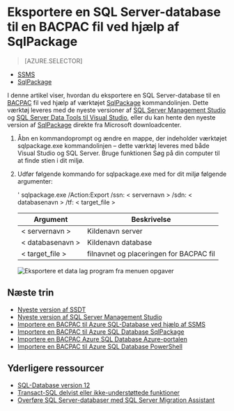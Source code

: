 <properties
   pageTitle="Eksportere en SQL Server-database til en BACPAC fil ved hjælp af SqlPackage | Microsoft Azure"
   description="Microsoft Azure SQL-Database database overførslen eksportere database, skal du eksportere BACPAC fil, sqlpackage"
   services="sql-database"
   documentationCenter=""
   authors="CarlRabeler"
   manager="jhubbard"
   editor=""/>

<tags
   ms.service="sql-database"
   ms.devlang="NA"
   ms.topic="article"
   ms.tgt_pltfrm="NA"
   ms.workload="sqldb-migrate"
   ms.date="08/24/2016"
   ms.author="carlrab"/>

# <a name="export-a-sql-server-database-to-a-bacpac-file-using-sqlpackage"></a>Eksportere en SQL Server-database til en BACPAC fil ved hjælp af SqlPackage

> [AZURE.SELECTOR]
- [SSMS](sql-database-cloud-migrate-compatible-export-bacpac-ssms.md)
- [SqlPackage](sql-database-cloud-migrate-compatible-export-bacpac-sqlpackage.md)

I denne artikel viser, hvordan du eksportere en SQL Server-database til en [BACPAC](https://msdn.microsoft.com/library/ee210546.aspx#Anchor_4) fil ved hjælp af værktøjet [SqlPackage](https://msdn.microsoft.com/library/hh550080.aspx) kommandolinjen. Dette værktøj leveres med de nyeste versioner af [SQL Server Management Studio](https://msdn.microsoft.com/library/mt238290.aspx) og [SQL Server Data Tools til Visual Studio](https://msdn.microsoft.com/library/mt204009.aspx), eller du kan hente den nyeste version af [SqlPackage](https://www.microsoft.com/en-us/download/details.aspx?id=53876) direkte fra Microsoft downloadcenter.

1. Åbn en kommandoprompt og ændre en mappe, der indeholder værktøjet sqlpackage.exe kommandolinjen – dette værktøj leveres med både Visual Studio og SQL Server. Bruge funktionen Søg på din computer til at finde stien i dit miljø.
2. Udfør følgende kommando for sqlpackage.exe med for dit miljø følgende argumenter:

    ' sqlpackage.exe /Action:Export /ssn: < servernavn > /sdn: < databasenavn > /tf: < target_file >

  	| Argument  | Beskrivelse  |
  	|---|---|
  	| < servernavn >  | Kildenavn server  |
  	| < databasenavn >  | Kildenavn database  |
  	| < target_file >  | filnavnet og placeringen for BACPAC fil  |

    ![Eksportere et data lag program fra menuen opgaver](./media/sql-database-cloud-migrate/TestForCompatibilityUsingSQLPackage01b.png)

## <a name="next-steps"></a>Næste trin

- [Nyeste version af SSDT](https://msdn.microsoft.com/library/mt204009.aspx)
- [Nyeste version af SQL Server Management Studio](https://msdn.microsoft.com/library/mt238290.aspx)
- [Importere en BACPAC til Azure SQL-Database ved hjælp af SSMS](sql-database-cloud-migrate-compatible-import-bacpac-ssms.md)
- [Importere en BACPAC til Azure SQL Database SqlPackage](sql-database-cloud-migrate-compatible-import-bacpac-sqlpackage.md)
- [Importere en BACPAC Azure SQL Database Azure-portalen](sql-database-import.md)
- [Importere en BACPAC til Azure SQL Database PowerShell](sql-database-import-powershell.md)

## <a name="additional-resources"></a>Yderligere ressourcer

- [SQL-Database version 12](sql-database-v12-whats-new.md)
- [Transact-SQL delvist eller ikke-understøttede funktioner](sql-database-transact-sql-information.md)
- [Overføre SQL Server-databaser med SQL Server Migration Assistant](http://blogs.msdn.com/b/ssma/)
